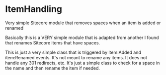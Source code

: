 # ItemHandling
Very simple Sitecore module that removes spaces when an item is added or renamed

Basically this is a VERY simple module that is adapted from another I found that renames Sitecore items that have spaces.

This is just a very simple class that is triggered by item:Added and item:Renamed events.  It's not meant to rename
any items.  It does not handle any 301 redirects, etc.  It's just a simple class to check for a space in the name
and then rename the item if needed.
